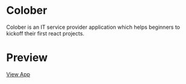 # Colober
Colober is an IT service provider application which helps
beginners to kickoff their first react projects.

# Preview
<a href="https://ashkan-ebtekari-colober.herokuapp.com">View App</a>
